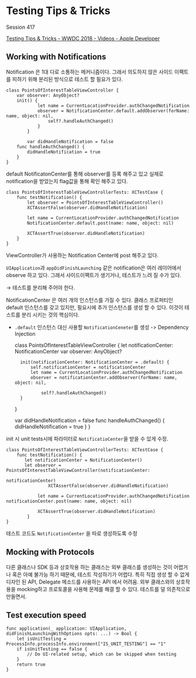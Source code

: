 # Testing Tips & Tricks

Session 417

[Testing Tips & Tricks - WWDC 2018 - Videos - Apple Developer](https://developer.apple.com/videos/play/wwdc2018/417/)

## Working with Notifications

Notification 은 1대 다로 소통하는 메커니즘이다.
그래서 의도하지 않은 사이드 이팩트를 피하기 위해 분리된 방식으로 테스트 할 필요가 있다.

    class PointsOfInterestTableViewController {
        var observer: AnyObject?
        init() {
    			let name = CurrentLocationProvider.authChangedNotification
    			observer = NotificationCenter.default.addObserver(forName: name, object: nil,
    				self?.handleAuthChanged() 
    			}
    		}
        
    		var didHandleNotification = false
        func handleAuthChanged() {
            didHandleNotification = true
        }
    }

default NotificatonCenter를 통해 observer를 등록 해주고 있고 실제로 notification을 받았는지 flag값을 통해 확인 해주고 있다.

    class PointsOfInterestTableViewControllerTests: XCTestCase {
    	func testNotification() {
    		let observer = PointsOfInterestTableViewController() 
    		XCTAssertFalse(observer.didHandleNotification)
    	
    		let name = CurrentLocationProvider.authChangedNotification 
    		NotificationCenter.default.post(name: name, object: nil)
    		
    		XCTAssertTrue(observer.didHandleNotification) 
    	}
    }

ViewController가 사용하는 Notification Center에 post 해주고 있다.

`UIApplication`과 `appDidFinishLaunching` 같은 notification은 여러 레이어에서 observe 하고 있다.
그래서 사이드이팩트가 생기거나, 테스트가 느려 질 수가 있다.

→ 테스트를 분리해 주어야 한다.

NotificationCenter 은 여러 개의 인스턴스를 가질 수 있다. 
클래스 프로퍼티인 default 인스턴스를 갖고 있지만, 필요시에 추가 인스턴스를 생성 할 수 있다. 이것이 테스트를 분리 시키는 것의 핵심이다.

- `.default` 인스턴스 대신 사용할 `NotificationCeneter`를 생성 -> Dependency Injection

    class PointsOfInterestTableViewController {
    	let notificationCenter: NotificationCenter
    	var observer: AnyObject?
    
    	init(notificationCenter: NotificationCenter = .default) {
    		self.notificationCenter = notificationCenter
    		let name = CurrentLocationProvider.authChangedNotification
    		observer = notificationCenter.addObserver(forName: name, object: nil,
    		 
    			self?.handleAuthChanged() 
    	}
    }
    
    var didHandleNotification = false
    func handleAuthChanged() {
        didHandleNotification = true
    }
    }

init 시 unit tests시에 파라미터로 `NotificatioCenter`을 받을 수 있게 수정. 

    class PointsOfInterestTableViewControllerTests: XCTestCase {
        func testNotification() {
           let notificationCenter = NotificationCenter()
           let observer = PointsOfInterestTableViewController(notificationCenter:
                                                                      notificationCenter)
    				XCTAssertFalse(observer.didHandleNotification)
    		  
    			let name = CurrentLocationProvider.authChangedNotification notificationCenter.post(name: name, object: nil)
    			
    			XCTAssertTrue(observer.didHandleNotification) 
    		}
    }

테스트 코드도 `NotificationCenter` 을 따로 생성하도록 수정

## Mocking with Protocols

다른 클래스나 SDK 등과 상호작용 하는 클래스는 외부 클래스를 생성하는 것이 어렵거나 혹은 아예 불가능 하기 때문에, 테스트 작성하기가 어렵다. 특히 직접 생성 할 수 없게 디자인 된 API, Delegate 메소드를 사용하는 API 에서 어려움. 외부 클래스와의 상호작용을 mocking하고 프로토콜을 사용해 문제를 해결 할 수 있다. 테스트를 덜 의존적으로 만들면서.

## Test execution speed

    func application(_ application: UIApplication, didFinishLaunchingWithOptions opts: ...) -> Bool {
    	let isUnitTesting = ProcessInfo.processInfo.environment["IS_UNIT_TESTING"] == "1" 
    	if isUnitTesting == false {
    		// Do UI-related setup, which can be skipped when testing
    	}
    	return true
    }
